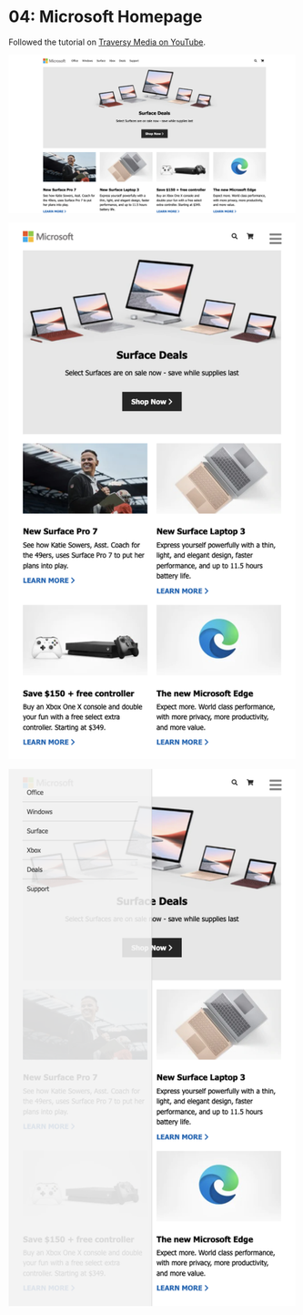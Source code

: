 # 04: Microsoft Homepage

Followed the tutorial on [Traversy Media on YouTube](https://www.youtube.com/watch?v=wIx1O5Y5EB4&ab_channel=TraversyMedia). 

![](info/img1.png)

![](info/img2.png)

![](info/img3.png)